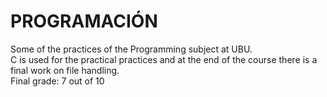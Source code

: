 # PROGRAMACIÓN
Some of the practices of the Programming subject at UBU.
<br>
C is used for the practical practices and at the end of the course there is a final work on file handling.
<br>
Final grade: 7 out of 10
